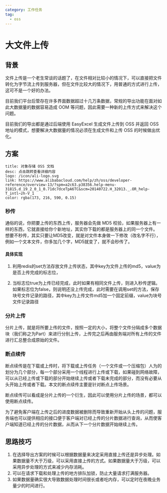```yaml
---
category: 工作任务
tag: 
  - oss
---
```


# 大文件上传
## 背景
   文件上传是一个老生常谈的话题了，在文件相对比较小的情况下，可以直接把文件转化为字节流上传到服务器，但在文件比较大的情况下，用普通的方式进行上传，这可不是一个好的办法。

   目前我们平台后管存在许多界面数据超过十几万条数据，常规的导出功能在面对如此大数据量的数据容易造成 OOM 等问题，因此需要一种新的上传方式来解决这个问题。

   目前我们的导出都是通过后端使用 EasyExcel 生成文件上传到 OSS 并返回 OSS 地址的模式，想要解决大数据量的情况必须在生成文件和上传 OSS 的时候做出优化。

## 方案

```card
title: 对象存储 OSS 文档
desc: 点击跳转查看详细内容
logo: /icon/ali-logo.svg
link: https://www.alibabacloud.com/help/zh/oss/developer-reference/overview-13/?spm=a2c63.p38356.help-menu-31815.d_19_2_0_1_0.71dc7dceTpA6TC&scm=20140722.H_32013._.OR_help-T_intl~zh-V_1
color: rgba(173, 216, 590, 0.15)
```

### 秒传
通俗的说，你把要上传的东西上传，服务器会先做 MD5 校验，如果服务器上有一样的东西，它就直接给你个新地址，其实你下载的都是服务器上的同一个文件。
想要不秒传，其实只要让MD5改变，就是对文件本身做一下修改（改名字不行），例如一个文本文件，你多加几个字，MD5就变了，就不会秒传了。

#### 具体实现
1. 利用redis的set方法存放文件上传状态，其中key为文件上传的md5，value为是否上传完成的标志位，

2. 当标志位true为上传已经完成，此时如果有相同文件上传，则进入秒传逻辑。如果标志位为false，则说明还没上传完成，此时需要在调用set的方法，保存块号文件记录的路径，其中key为上传文件md5加一个固定前缀，value为块号文件记录路径

### 分片上传
分片上传，就是将所要上传的文件，按照一定的大小，将整个文件分隔成多个数据块（我们称之为Part）来进行分别上传，上传完之后再由服务端对所有上传的文件进行汇总整合成原始的文件。

### 断点续传
断点续传是在下载或上传时，将下载或上传任务（一个文件或一个压缩包）人为的划分为几个部分，每一个部分采用一个线程进行上传或下载，如果碰到网络故障，可以从已经上传或下载的部分开始继续上传或者下载未完成的部分，而没有必要从头开始上传或者下载。本文的断点续传主要是针对断点上传场景。

断点续传可以看成是分片上传的一个衍生，因此可以使用分片上传的场景，都可以使用断点续传。

为了避免客户端在上传之后的进度数据被删除而导致重新开始从头上传的问题，服务端也可以提供相应的接口便于客户端对已经上传的分片数据进行查询，从而使客户端知道已经上传的分片数据，从而从下一个分片数据开始继续上传。

## 思路技巧
1. 在选择导出方案的时候可以根据数据量来决定采用直接上传还是异步处理。如果数据量不大于万级，可以采用直接上传的方式。如果数据量大于万级，可以采用异步处理的方式来减少内存消耗。
2. 可以在请求下载和处理上传的地方排队加锁，防止大量请求打满服务器。
3. 如果数据量确实很大导致数据处理时间很长或者吃内存，可以定时在夜晚业务量少的时间进行。
